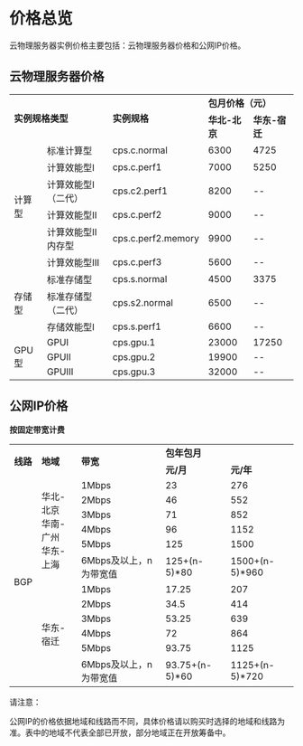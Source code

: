 # 价格总览

云物理服务器实例价格主要包括：云物理服务器价格和公网IP价格。

## 云物理服务器价格


<table>
    <tr>
        <td rowspan="2" colspan="2" ><B>实例规格类型</B></td> 
        <td rowspan="2" colspan="1"><B>实例规格</B></td> 
	    <td colspan="2"><B>包月价格（元）</B></td>
	    <tr>
		<td><B>华北-北京</B></td>
                <td><B>华东-宿迁</B></td>
            </tr>
   </tr>
    <tr>   
        <td rowspan="6">计算型</td>
		<td >标准计算型</td>
		<td >cps.c.normal</td>
		<td >6300</td>
	        <td >4725</td>
    </tr>
	<tr>   
		<td >计算效能型Ⅰ</td>
		<td >cps.c.perf1</td>
		<td >7000</td>
	        <td >5250</td>
    </tr>
	<tr>   
		<td >计算效能型Ⅰ（二代）</td>
		<td >cps.c2.perf1</td>
		<td >8200</td>
	        <td >--</td>
    </tr>
	<tr>   
		<td >计算效能型Ⅱ</td>
		<td >cps.c.perf2</td>
		<td >9000</td>
	        <td >--</td>
    </tr>
	<tr>   
		<td >计算效能型Ⅱ内存型</td>
		<td >cps.c.perf2.memory</td>
		<td >9900</td>
	        <td >--</td>
    </tr>
	<tr>   
		<td >计算效能型Ⅲ</td>
		<td >cps.c.perf3</td>
		<td >5600</td>
	        <td >--</td>
    </tr>
	<tr>   
	    <td rowspan="3">存储型</td>
		<td >标准存储型</td>
		<td >cps.s.normal</td>
		<td >4500</td>
	        <td >3375</td>
    </tr>
	<tr>   
		<td >标准存储型（二代）</td>
		<td >cps.s2.normal</td>
		<td >6500</td>
	        <td >--</td>
    </tr>
	<tr>   
		<td >存储效能型Ⅰ</td>
		<td >cps.s.perf1</td>
		<td >6600</td>
	        <td >--</td>
    </tr>
	<tr>   
		<td rowspan="3">GPU型</td>
		<td >GPUⅠ</td>
		<td >cps.gpu.1</td>
		<td >23000</td>
	        <td >17250</td>
    </tr>
	<tr>   
		<td >GPUⅡ</td>
		<td >cps.gpu.2</td>
		<td >19900</td>
	        <td >--</td>
    </tr>
	<tr>   
		<td >GPUⅢ</td>
		<td >cps.gpu.3</td>
		<td >32000</td>
	        <td >--</td>
    </tr>	
</table>



## 公网IP价格

**按固定带宽计费**

<table>
<tr>
<td rowspan="2"><B>线路</B></td>
<td rowspan="2"><B>地域</B></td>
<td rowspan="2"><B>带宽</B></td>
<td colspan="2"><B>包年包月</B></td>
</tr>
<tr>
<td><B>元/月</B></td>
<td><B>元/年</B></td>
</tr>
<tr>
<td rowspan="12">BGP</td>
<td rowspan="6">华北-北京<br/>
华南-广州<br/>
华东-上海</td>
<td>1Mbps</td>
<td>23</td>
<td>276</td>
</tr>
<tr>
<td>2Mbps</td>
<td>46</td>
<td>552</td>
</tr>
<tr>
<td>3Mbps</td>
<td>71</td>
<td>852</td>
</tr>
<tr>
<td>4Mbps</td>
<td>96</td>
<td>1152</td>
</tr>
<tr>
<td>5Mbps</td>
<td>125</td>
<td>1500</td>
</tr>
<tr>
<td>6Mbps及以上，n为带宽值</td>
<td>125+(n-5)*80</td>
<td>1500+(n-5)*960</td>
</tr>
<tr>
<td rowspan="6">华东-宿迁</td>
<td>1Mbps</td>
<td>17.25</td>
<td>207</td>
</tr>
<tr>
<td>2Mbps</td>
<td>34.5</td>
<td>414</td>
</tr>
<tr>
<td>3Mbps</td>
<td>53.25</td>
<td>639</td>
</tr>
<tr>
<td>4Mbps</td>
<td>72</td>
<td>864</td>
</tr>
</tr>
<tr>
<td>5Mbps</td>
<td>93.75</td>
<td>1125</td>
</tr>
<tr>
<td>6Mbps及以上，n为带宽值</td>
<td>93.75+(n-5)*60</td>
<td>1125+(n-5)*720</td>
</tr>
</table>



请注意：

公网IP的价格依据地域和线路而不同，具体价格请以购买时选择的地域和线路为准。表中的地域不代表全部已开放，部分地域正在开放筹备中。

